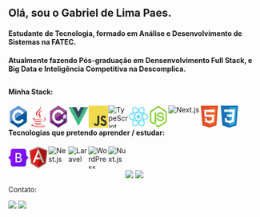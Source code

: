 ## Olá, sou o Gabriel de Lima Paes.
#### Estudante de Tecnologia, formado em Análise e Desenvolvimento de Sistemas na FATEC.
#### Atualmente fazendo Pós-graduação em Densenvolvimento Full Stack, e Big Data e Inteligência Competitiva na Descomplica.

##
 
#### Minha Stack:
<div>
  <img align="left" title="C" alt="C" height="45" width="40" src="https://raw.githubusercontent.com/devicons/devicon/master/icons/c/c-original.svg">
  <img align="left" title="Java" alt="Java" height="45" width="40" src="https://raw.githubusercontent.com/devicons/devicon/master/icons/java/java-plain.svg">
  <img align="left" title="CSharp" alt="CSharp" height="45" width="40" src="https://raw.githubusercontent.com/devicons/devicon/master/icons/csharp/csharp-original.svg">
  <img align="left" title="Vue.js" alt="Vue.js" height="45" width="40" src="https://raw.githubusercontent.com/devicons/devicon/master/icons/vuejs/vuejs-original.svg">
  <img align="left" title="JavaScript" alt="JavaScript" height="45" width="40" src="https://raw.githubusercontent.com/devicons/devicon/master/icons/javascript/javascript-original.svg">
  <img align="left" title="TypeScript" alt="TypeScript" height="45" width="40" src="https://cdn.jsdelivr.net/gh/devicons/devicon/icons/typescript/typescript-original.svg">
  <img align="left" title="React.js" alt="React.js" height="45" width="40" src="https://raw.githubusercontent.com/devicons/devicon/master/icons/react/react-original.svg">
  <img align="left" title="Node.js" alt="Node.js" height="45" width="40" src="https://raw.githubusercontent.com/devicons/devicon/master/icons/nodejs/nodejs-original.svg">
  <img align="left" title="Next.js" alt="Next.js" height="45" width="auto" src="https://i.imgur.com/Sewmasb.png">
  <img align="left" title="HTML" alt="HTML" height="45" width="40" src="https://raw.githubusercontent.com/devicons/devicon/master/icons/html5/html5-original.svg">
  <img align="left" title="CSS" alt="CSS" height="45" width="40" src="https://raw.githubusercontent.com/devicons/devicon/master/icons/css3/css3-original.svg">
</div>

&nbsp;
##

#### Tecnologias que pretendo aprender / estudar:
  <div>
  <img align="left" title="Bootstrap" alt="Bootstrap" height="45" width="40" src="https://raw.githubusercontent.com/devicons/devicon/master/icons/bootstrap/bootstrap-original.svg">
  <img align="left" title="Angular" alt="Angular" height="45" width="40" src="https://raw.githubusercontent.com/devicons/devicon/master/icons/angularjs/angularjs-original.svg">
  <img align="left" title="Nest.js" alt="Nest.js" height="45" width="40" src="https://cdn.jsdelivr.net/gh/devicons/devicon/icons/nestjs/nestjs-plain.svg">
  <img align="left" title="Laravel" alt="Laravel" height="45" width="40" src="https://cdn.jsdelivr.net/gh/devicons/devicon/icons/laravel/laravel-plain-wordmark.svg">
  <img align="left" title="WordPress" alt="WordPress" height="45" width="40" src="https://www.logo.wine/a/logo/WordPress.com/WordPress.com-Logo.wine.svg">
  <img align="left" title="Nuxt.js" alt="Nuxt.js" height="45" width="40" src="https://cdn.jsdelivr.net/gh/devicons/devicon/icons/nuxtjs/nuxtjs-original.svg">
</div>

&nbsp;
##

<p align="center">
<img height="180em" src="https://github-readme-stats.vercel.app/api?username=GabrielPaes1&show_icons=true&include_all_commits=true&theme=github_dark" align = "center"/>
<img height="180em" src="https://github-readme-stats.vercel.app/api/top-langs/?username=GabrielPaes1&layout=compact&theme=github_dark" align = "center"/>
</p>

Contato:
<div> 
  <a href = "mailto:gabriel.2paes@hotmail.com"><img src="https://img.shields.io/badge/-Gmail-%23333?style=for-the-badge&logo=gmail&logoColor=white" target="_blank"></a>
  <a href="https://www.linkedin.com/in/gabriel-de-lima-paes" target="_blank"><img src="https://img.shields.io/badge/-LinkedIn-%230077B5?style=for-the-badge&logo=linkedin&logoColor=white" target="_blank"></a>
